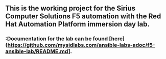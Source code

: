 ## This is the working project for the Sirius Computer Solutions F5 automation with the Red Hat Automation Platform immersion day lab.

### :Documentation for the lab can be found [here](https://github.com/mysidlabs.com/ansible-labs-adoc/f5-ansible-lab/README.md].

